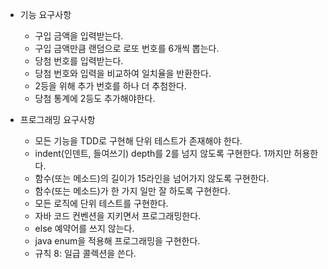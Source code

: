 * 기능 요구사항
    - 구입 금액을 입력받는다.
    - 구입 금액만큼 랜덤으로 로또 번호를 6개씩 뽑는다.
    - 당첨 번호를 입력받는다.
    - 당첨 번호와 입력을 비교하여 일치율을 반환한다.
    - 2등을 위해 추가 번호를 하나 더 추첨한다.
    - 당첨 통계에 2등도 추가해야한다.
    
* 프로그래밍 요구사항
    - 모든 기능을 TDD로 구현해 단위 테스트가 존재해야 한다. 
    - indent(인덴트, 들여쓰기) depth를 2를 넘지 않도록 구현한다. 1까지만 허용한다.
    - 함수(또는 메소드)의 길이가 15라인을 넘어가지 않도록 구현한다.
    - 함수(또는 메소드)가 한 가지 일만 잘 하도록 구현한다.
    - 모든 로직에 단위 테스트를 구현한다. 
    - 자바 코드 컨벤션을 지키면서 프로그래밍한다.
    - else 예약어를 쓰지 않는다.
    - java enum을 적용해 프로그래밍을 구현한다.
    - 규칙 8: 일급 콜렉션을 쓴다.